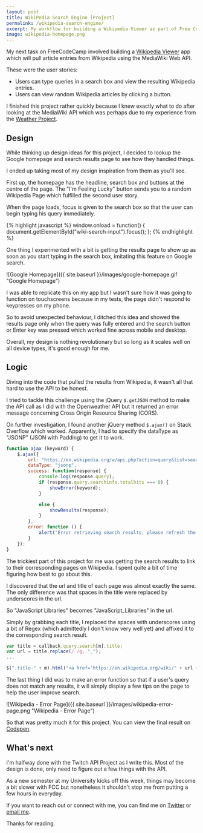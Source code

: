 ```yaml
---
layout: post
title: WikiPedia Search Engine [Project]
permalink: /wikipedia-search-engine/
excerpt: My workflow for building a Wikipedia Viewer as part of Free Code Camp's curriculum
image: wikipedia-homepage.png
---
```


My next task on FreeCodeCamp involved building a [Wikipedia Viewer](https://www.freecodecamp.com/challenges/build-a-wikipedia-viewer) app which will pull article entries from Wikipedia using the MediaWiki Web API.

These were the user stories:

- Users can type queries in a search box and view the resulting Wikipedia entries.
- Users can view random Wikipedia articles by clicking a button.

I finished this project rather quickly because I knew exactly what to do after looking at the MediaWiki API which was perhaps due to my experience from the [Weather Project](http://www.ayoisaiah.com/weather-app/).

## Design

While thinking up design ideas for this project, I decided to lookup the Google homepage and search results page to see how they handled things.

I ended up taking most of my design inspiration from them as you'll see. 

First up, the homepage has the headline, search box and buttons at the centre of the page. The "I'm Feeling Lucky" button sends you to a random Wikipedia Page which fulfilled the second user story.

When the page loads, focus is given to the search box so that the user can begin typing his query immediately.

{% highlight javascript %}
window.onload = function() {
    document.getElementById("wiki-search-input").focus();
};
{% endhighlight %}

One thing I experimented with a bit is getting the results page to show up as soon as you start typing in the search box, imitating this feature on Google search.

![Google Homepage]({{ site.baseurl }}/images/google-homepage.gif  "Google Homepage")

I was able to replicate this on my app but I wasn't sure how it was going to function on touchscreens because in my tests, the page didn't respond to keypresses on my phone.

So to avoid unexpected behaviour, I ditched this idea and showed the results page only when the query was fully entered and the search button or Enter key was pressed which worked fine across mobile and desktop.

Overall, my design is nothing revolutionary but so long as it scales well on all device types, it's good enough for me.

## Logic

Diving into the code that pulled the results from Wikipedia, it wasn't all that hard to use the API to be honest.

I tried to tackle this challenge using the jQuery `$.getJSON` method to make the API call as I did with the Openweather API but it returned an error message concerning Cross Origin Resource Sharing (CORS).

On further investigation, I found another jQuery method  `$.ajax()` on Stack Overflow which worked. Apparently, I had to specify the dataType as "JSONP" (JSON with Padding) to get it to work.

```javascript
function ajax (keyword) {
	$.ajax({ 
		url: "https://en.wikipedia.org/w/api.php?action=query&list=search&srsearch=" + keyword + "&prop=info&inprop=url&utf8=&format=json",
		dataType: "jsonp",
		success: function(response) {
			console.log(response.query);
			if (response.query.searchinfo.totalhits === 0) {
				showError(keyword);
			}

			else {
				showResults(response);
			}
		},
		error: function () {
			alert("Error retrieving search results, please refresh the page");
		}
	});
}
```

The trickiest part of this project for me was getting the search results to link to their corresponding pages on Wikipedia. I spent quite a bit of time figuring how best to go about this.

I discovered that the url and title of each page was almost exactly the same. The only difference was that spaces in the title were replaced by underscores in the url.

So "JavaScript Libraries" becomes "JavaScript_Libraries" in the url.

Simply by grabbing each title, I replaced the spaces with underscores using a bit of Regex (which admittedly I don't know very well yet) and affixed it to the corresponding search result.

```javascript
var title = callback.query.search[m].title;
var url = title.replace(/ /g, "_");
...

$(".title-" + m).html("<a href='https://en.wikipedia.org/wiki/" + url + "' target='_blank'>" + callback.query.search[m].title + "</a>");
```

The last thing I did was to make an error function so that if a user's query does not match any results, it will simply display a few tips on the page to help the user improve search.

![Wikipedia - Error Page]({{ site.baseurl }}/images/wikipedia-error-page.png  "Wikipedia - Error Page")

So that was pretty much it for this project. You can view the final result on [Codepen](http://codepen.io/ayoisaiah/full/Kzvrbp).

## What's next

I'm halfway done with the Twitch API Project as I write this. Most of the design is done, only need to figure out a few things with the API. 

As a new semester at my University kicks off this week, things may become a bit slower with FCC but nonetheless it shouldn't stop me from putting a few hours in everyday.

If you want to reach out or connect with me, you can find me on [Twitter](https://twitter.com/ayisaiah) or [email me](mailto:sudo@ayisaiah.com).

Thanks for reading.